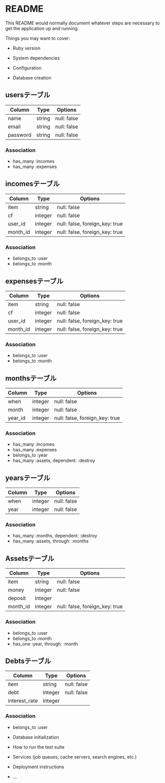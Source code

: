 # README

This README would normally document whatever steps are necessary to get the
application up and running.

Things you may want to cover:

* Ruby version

* System dependencies

* Configuration

* Database creation
## usersテーブル

|Column|Type|Options|
|------|----|-------|
|name|string|null: false|
|email|string|null: false|
|password|string|null: false|

### Association
- has_many :incomes
- has_many :expenses

## incomesテーブル

|Column|Type|Options|
|------|----|-------|
|item|string|null: false|
|cf|integer|null: false|
|user_id|integer|null: false, foreign_key: true|
|month_id|integer|null: false, foreign_key: true|

### Association
- belongs_to :user
- belongs_to :month

## expensesテーブル

|Column|Type|Options|
|------|----|-------|
|item|string|null: false|
|cf|integer|null: false|
|user_id|integer|null: false, foreign_key: true|
|month_id|integer|null: false, foreign_key: true|

### Association
- belongs_to :user
- belongs_to :month

## monthsテーブル

|Column|Type|Options|
|------|----|-------|
|when|integer|null: false|
|month|integer|null: false|
|year_id|integer|null: false, foreign_key: true|

### Association
- has_many :incomes
- has_many :expenses
- belongs_to :year
- has_many :assets, dependent: :destroy

## yearsテーブル

|Column|Type|Options|
|------|----|-------|
|when|integer|null: false|
|year|integer|null: false|

### Association
- has_many :months, dependent: :destroy
- has_many :assets, through: :months

## Assetsテーブル

|Column|Type|Options|
|------|----|-------|
|item|string|null: false|
|money|integer|null: false|
|deposit|integer||
|month_id|integer|null: false, foreign_key: true|

### Association
- belongs_to :user
- belongs_to :month
- has_one :year, through: :month

## Debtsテーブル

|Column|Type|Options|
|------|----|-------|
|item|string|null: false|
|debt|integer|null: false|
|interest_rate|integer||

### Association
- belongs_to :user

* Database initialization

* How to run the test suite

* Services (job queues, cache servers, search engines, etc.)

* Deployment instructions

* ...
